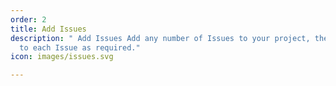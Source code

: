 ```yaml
---
order: 2
title: Add Issues
description: " Add Issues Add any number of Issues to your project, then add a description
  to each Issue as required."
icon: images/issues.svg

---
```

